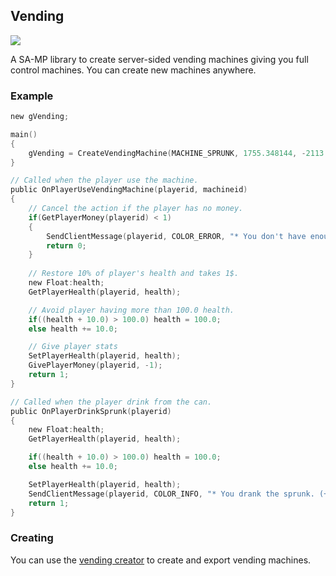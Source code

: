 ## Vending

![](http://i.imgur.com/mwWWn0s.jpg)

A SA-MP library to create server-sided vending machines giving you full control machines. You can create new machines anywhere.

### Example

```c
new gVending;

main()
{
	gVending = CreateVendingMachine(MACHINE_SPRUNK, 1755.348144, -2113.468750, 12.692808, 0.000000, 0.000000, 180.000000);
}

// Called when the player use the machine.
public OnPlayerUseVendingMachine(playerid, machineid)
{
	// Cancel the action if the player has no money.
	if(GetPlayerMoney(playerid) < 1)
	{
		SendClientMessage(playerid, COLOR_ERROR, "* You don't have enough money.");
		return 0;
	}
	
	// Restore 10% of player's health and takes 1$.
	new Float:health;
	GetPlayerHealth(playerid, health);

	// Avoid player having more than 100.0 health.
	if((health + 10.0) > 100.0) health = 100.0;
	else health += 10.0;

	// Give player stats
	SetPlayerHealth(playerid, health);
	GivePlayerMoney(playerid, -1);
	return 1;
}

// Called when the player drink from the can.
public OnPlayerDrinkSprunk(playerid)
{
	new Float:health;
	GetPlayerHealth(playerid, health);

	if((health + 10.0) > 100.0) health = 100.0;
	else health += 10.0;

	SetPlayerHealth(playerid, health);
	SendClientMessage(playerid, COLOR_INFO, "* You drank the sprunk. (+10HP)");
	return 1;
}
```

### Creating
You can use the [vending creator](https://github.com/Wuzi/vending/blob/master/vendingcreator.pwn) to create and export vending machines.
